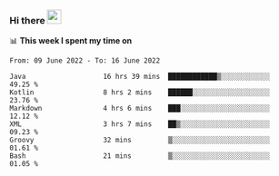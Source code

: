 ### Hi there <a href="https://www.gautamkrishnar.com/"><img src="https://media.giphy.com/media/hvRJCLFzcasrR4ia7z/giphy.gif" width="25px"></a>

📊 **This week I spent my time on**

<!--START_SECTION:waka-->

```text
From: 09 June 2022 - To: 16 June 2022

Java                   16 hrs 39 mins  ████████████▒░░░░░░░░░░░░   49.25 %
Kotlin                 8 hrs 2 mins    ██████░░░░░░░░░░░░░░░░░░░   23.76 %
Markdown               4 hrs 6 mins    ███░░░░░░░░░░░░░░░░░░░░░░   12.12 %
XML                    3 hrs 7 mins    ██▒░░░░░░░░░░░░░░░░░░░░░░   09.23 %
Groovy                 32 mins         ▒░░░░░░░░░░░░░░░░░░░░░░░░   01.61 %
Bash                   21 mins         ▒░░░░░░░░░░░░░░░░░░░░░░░░   01.05 %
```

<!--END_SECTION:waka-->
